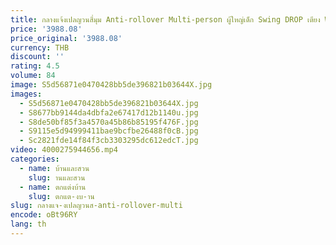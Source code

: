 ```yaml
---
title: กลางแจ้งเปลญวนสี่มุม Anti-rollover Multi-person ผู้ใหญ่เด็ก Swing DROP เตียง Wild Camping น้ําแข็งตาข่ายเตียง
price: '3988.08'
price_original: '3988.08'
currency: THB
discount: ''
rating: 4.5
volume: 84
image: S5d56871e0470428bb5de396821b03644X.jpg
images:
  - S5d56871e0470428bb5de396821b03644X.jpg
  - S8677bb9144da4dbfa2e67417d12b1140u.jpg
  - S8de50bf85f3a4570a45b86b85195f476F.jpg
  - S9115e5d94999411bae9bcfbe26488f0cB.jpg
  - Sc2821fde14f84f3cb3303295dc612edcT.jpg
video: 4000275944656.mp4
categories:
  - name: บ้านและสวน
    slug: านและสวน
  - name: ตกแต่งบ้าน
    slug: ตกแต-งบ-าน
slug: กลางแจ-งเปลญวนส-anti-rollover-multi
encode: oBt96RY
lang: th
---
```

  